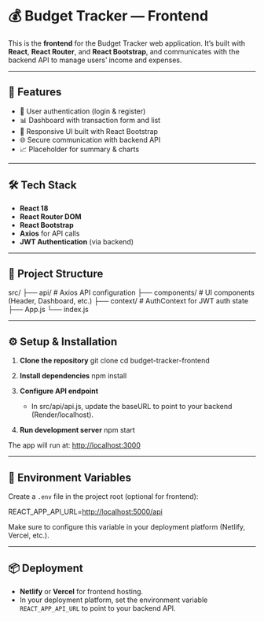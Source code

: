 # 💰 Budget Tracker — Frontend

This is the **frontend** for the Budget Tracker web application.
It’s built with **React**, **React Router**, and **React Bootstrap**, and communicates with the backend API to manage users’ income and expenses.

---

## 🚀 Features

* 🔐 User authentication (login & register)
* 📊 Dashboard with transaction form and list
* 📱 Responsive UI built with React Bootstrap
* 🌐 Secure communication with backend API
* 📈 Placeholder for summary & charts

---

## 🛠️ Tech Stack

* **React 18**
* **React Router DOM**
* **React Bootstrap**
* **Axios** for API calls
* **JWT Authentication** (via backend)

---

## 📂 Project Structure

src/
├── api/            # Axios API configuration
├── components/     # UI components (Header, Dashboard, etc.)
├── context/        # AuthContext for JWT auth state
├── App.js
└── index.js

---

## ⚙️ Setup & Installation

1. **Clone the repository**
   git clone <your-frontend-repo-url>
   cd budget-tracker-frontend

2. **Install dependencies**
   npm install

3. **Configure API endpoint**

   * In src/api/api.js, update the baseURL to point to your backend (Render/localhost).

4. **Run development server**
   npm start

The app will run at:
[http://localhost:3000](http://localhost:3000)

---

## 🔐 Environment Variables

Create a `.env` file in the project root (optional for frontend):

REACT\_APP\_API\_URL=[http://localhost:5000/api](http://localhost:5000/api)

Make sure to configure this variable in your deployment platform (Netlify, Vercel, etc.).

---


## 📦 Deployment

* **Netlify** or **Vercel** for frontend hosting.
* In your deployment platform, set the environment variable `REACT_APP_API_URL` to point to your backend API.


